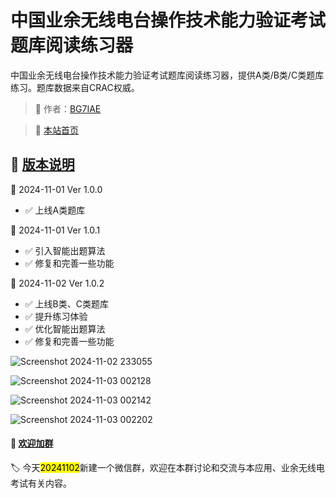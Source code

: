 # 中国业余无线电台操作技术能力验证考试题库阅读练习器

中国业余无线电台操作技术能力验证考试题库阅读练习器，提供A类/B类/C类题库练习。题库数据来自CRAC权威。

> 🎉 作者：[BG7IAE](https://github.com/bg7iae)

> 🔗 [本站首页](https://reader.twowayradio.cn)


## 🍒 [版本说明](https://reader.twowayradio.cn/docs/updatenote)

📅 2024-11-01  Ver 1.0.0
- ✅ 上线A类题库

📅 2024-11-01  Ver 1.0.1
- ✅ 引入智能出题算法
- ✅ 修复和完善一些功能

📅 2024-11-02  Ver 1.0.2
- ✅ 上线B类、C类题库
- ✅ 提升练习体验
- ✅ 优化智能出题算法
- ✅ 修复和完善一些功能

![Screenshot 2024-11-02 233055](https://github.com/user-attachments/assets/eee1017c-4349-459b-a38b-b8e9b638b3e0)

![Screenshot 2024-11-03 002128](https://github.com/user-attachments/assets/4fa36317-533d-4f56-9950-6073560414e6)

![Screenshot 2024-11-03 002142](https://github.com/user-attachments/assets/53f716e1-99a4-460a-b9ea-da81edf1cb5d)

![Screenshot 2024-11-03 002202](https://github.com/user-attachments/assets/93104c38-0260-497e-9d95-a1ed5a2c9dbe)

#### 🍎 [欢迎加群](https://reader.twowayradio.cn/docs/updatenote)

🏷️ 今天<mark>20241102</mark>新建一个微信群，欢迎在本群讨论和交流与本应用、业余无线电考试有关内容。
